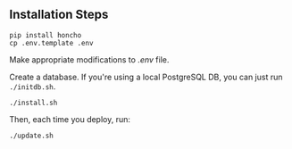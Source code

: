 Installation Steps
------------------

    pip install honcho
    cp .env.template .env

Make appropriate modifications to *.env* file.

Create a database. If you're using a local PostgreSQL DB, you can just run `./initdb.sh`.

    ./install.sh

Then, each time you deploy, run:

    ./update.sh
